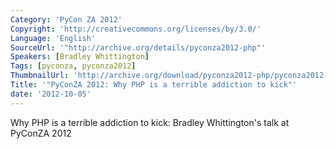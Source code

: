 ```yaml
---
Category: 'PyCon ZA 2012'
Copyright: 'http://creativecommons.org/licenses/by/3.0/'
Language: 'English'
SourceUrl: '"http://archive.org/details/pyconza2012-php"'
Speakers: [Bradley Whittington]
Tags: [pyconza, pyconza2012]
ThumbnailUrl: 'http://archive.org/download/pyconza2012-php/pyconza2012-php.thumbs/pyconza2012-php_000001.jpg'
Title: '"PyConZA 2012: Why PHP is a terrible addiction to kick"'
date: '2012-10-05'
---
```

Why PHP is a terrible addiction to kick: Bradley Whittington's talk at PyConZA 2012